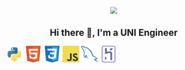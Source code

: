 <!--  ### Hi there 👋 -->
<div id="header" align="center">
  <img src="https://media.giphy.com/media/v1.Y2lkPTc5MGI3NjExNzM0M2ZjOTQxNWI0OWI0ZDYzNzZhOWNiOGM2MTZmZTM1M2IwOTc5OCZjdD1n/xT9IgzoKnwFNmISR8I/giphy.gif" width="180" />
  <h2>Hi there 👋, I'm a UNI Engineer </h2>
</div>

<img src="https://github.com/devicons/devicon/blob/master/icons/python/python-original.svg" width="40" />
<img src="https://github.com/devicons/devicon/blob/master/icons/html5/html5-original.svg" width="40" />
<img src="https://github.com/devicons/devicon/blob/master/icons/css3/css3-original.svg" width="40" />
<img src="https://github.com/devicons/devicon/blob/master/icons/javascript/javascript-original.svg" width="40" />
<img src="https://github.com/devicons/devicon/blob/master/icons/mysql/mysql-original.svg" width="40" />
<img src="https://github.com/devicons/devicon/blob/master/icons/heroku/heroku-original.svg" width="40" />




<!--
**JorgeLuisLeyvaSantiago/JorgeLuisLeyvaSantiago** is a ✨ _special_ ✨ repository because its `README.md` (this file) appears on your GitHub profile.

Here are some ideas to get you started:

- 🔭 I’m currently working on ...
- 🌱 I’m currently learning ...
- 👯 I’m looking to collaborate on ...
- 🤔 I’m looking for help with ...
- 💬 Ask me about ...
- 📫 How to reach me: ...
- 😄 Pronouns: ...
- ⚡ Fun fact: ...
-->
